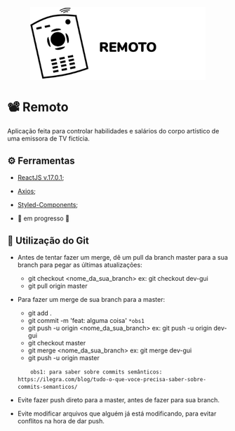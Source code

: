<p align="center"> 
  <img src='https://github.com/cgmbauer/assets/blob/master/logo/Remoto.svg' alt='Remoto logo' width="400px" />
</p>


# :film_projector: Remoto

Aplicação feita para controlar habilidades e salários do corpo artístico de uma emissora de TV fictícia.

## :gear: Ferramentas

- [ReactJS v.17.0.1](https://reactjs.org/);

- [Axios](https://github.com/axios/axios);

- [Styled-Components](https://styled-components.com/);

- :construction: em progresso :construction:


## :green_book: Utilização do Git

- Antes de tentar fazer um merge, dê um pull da branch master para a sua branch para pegar as últimas atualizações:

    - git checkout <nome_da_sua_branch>                  ex: git checkout dev-gui
    - git pull origin master
    
- Para fazer um merge de sua branch para a master:

    - git add .
    - git commit -m 'feat: alguma coisa'     `*obs1`
    - git push -u origin <nome_da_sua_branch>            ex: git push -u origin dev-gui
    - git checkout master                  
    - git merge <nome_da_sua_branch>                     ex: git merge dev-gui
    - git push -u origin master
    
    `    
    obs1: para saber sobre commits semânticos: https://ilegra.com/blog/tudo-o-que-voce-precisa-saber-sobre-commits-semanticos/
    `
    
- Evite fazer push direto para a master, antes de fazer para sua branch.

- Evite modificar arquivos que alguém já está modificando, para evitar conflitos na hora de dar push.
